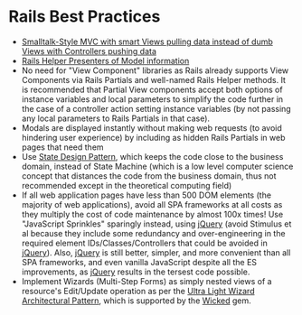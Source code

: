 # Rails Best Practices

- [Smalltalk-Style MVC with smart Views pulling data instead of dumb Views with Controllers pushing data](https://andymaleh.blogspot.com/2011/10/decoupling-views-from-controllers-in.html)
- [Rails Helper Presenters of Model information](https://andymaleh.blogspot.com/2011/10/decoupling-views-from-controllers-in.html)
- No need for "View Component" libraries as Rails already supports View Components via Rails Partials and well-named Rails Helper methods. It is recommended that Partial View components accept both options of instance variables and local parameters to simplify the code further in the case of a controller action setting instance variables (by not passing any local parameters to Rails Partials in that case).
- Modals are displayed instantly without making web requests (to avoid hindering user experience) by including as hidden Rails Partials in web pages that need them
- Use [State Design Pattern](https://en.wikipedia.org/wiki/State_pattern), which keeps the code close to the business domain, instead of State Machine (which is a low level computer science concept that distances the code from the business domain, thus not recommended except in the theoretical computing field)
- If all web application pages have less than 500 DOM elements (the majority of web applications), avoid all SPA frameworks at all costs as they multiply the cost of code maintenance by almost 100x times! Use "JavaScript Sprinkles" sparingly instead, using [jQuery](https://jquery.com/) (avoid Stimulus et al because they include some redundancy and over-engineering in the required element IDs/Classes/Controllers that could be avoided in [jQuery](https://jquery.com/)). Also, [jQuery](https://jquery.com/) is still better, simpler, and more convenient than all SPA frameworks, and even vanilla JavaScript despite all the ES improvements, as [jQuery](https://jquery.com/) results in the tersest code possible.
- Implement Wizards (Multi-Step Forms) as simply nested views of a resource's Edit/Update operation as per the [Ultra Light Wizard Architectural Pattern](https://github.com/AndyObtiva/ultra_light_wizard), which is supported by the [Wicked](https://github.com/zombocom/wicked) gem.
